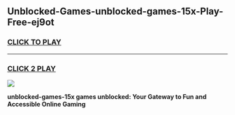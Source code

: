 
## Unblocked-Games-unblocked-games-15x-Play-Free-ej9ot
<h3>
<a href="https://premium76.site?title=unblocked-games-15x&ref=23A">CLICK TO PLAY</a></h3>
<hr>

<h3>
<a href="https://premium76.site?title=unblocked-games-15x&ref=23A">CLICK 2 PLAY</a>
  
</h3>

<a href="https://premium76.site?title=unblocked-games-15x&ref=23A"><img src="https://clearcache.store/games.png"></a>


**unblocked-games-15x games unblocked: Your Gateway to Fun and Accessible Online Gaming**

